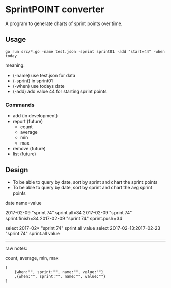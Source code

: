 # SprintPOINT converter #

A program to generate charts of sprint points over time.

## Usage ##

    go run src/*.go -name test.json -sprint sprint01 -add "start=44" -when today

meaning:

* (-name) use test.json for data
* (-sprint) in sprint01
* (-when) use todays date
* (-add) add value 44 for starting sprint points

### Commands ###

* add (in development)
* report (future)
    * count
    * average
    * min
    * max
* remove (future)
* list (future)

## Design ##
* To be able to query by date, sort by sprint and chart the sprint points
* To be able to query by date, sort by sprint and chart the avg sprint points

date name=value

2017-02-09 "sprint 74" sprint.all=34
2017-02-09 "sprint 74" sprint.finish=34
2017-02-09 "sprint 74" sprint.push=34

select 2017-02* "sprint 74" sprint.all value
select 2017-02-13:2017-02-23 "sprint 74" sprint.all value


----


raw notes:

count, average, min, max

    [
        {when:"", sprint:"", name:"", value:""}
        ,{when:"", sprint:"", name:"", value:""}
    ]
